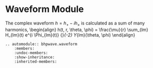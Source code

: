 # Waveform Module

The complex waveform $h = h_{+} - i h_{\times}$ is calculated as a sum of many harmonics,
\begin{align}
h(t, r, \theta, \phi) = \frac{\mu}{r} \sum_{lm} H_{lm}(t) e^{i \Phi_{lm}(t)} {}_{-2} Y_{lm}(\theta, \phi)
\end{align}

```{eval-rst}
.. automodule:: bhpwave.waveform
    :members:
    :undoc-members:
    :show-inheritance:
    :inherited-members:
```
